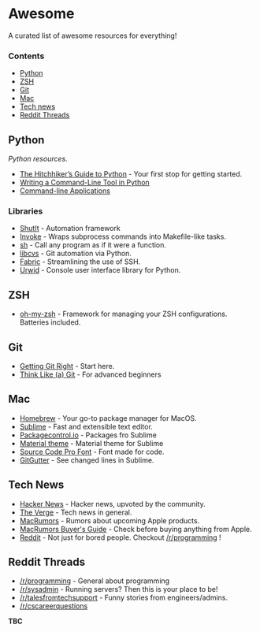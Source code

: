 # Awesome

A curated list of awesome resources for everything!

### Contents

- [Python](#python)
- [ZSH](#zsh)
- [Git](#git)
- [Mac](#mac)
- [Tech news](#tech-news)
- [Reddit Threads](#reddit-threads)

## Python

*Python resources.*

* [The Hitchhiker’s Guide to Python](http://docs.python-guide.org/en/latest/) - Your first stop for getting started.
* [Writing a Command-Line Tool in Python](http://nvie.com/posts/writing-a-cli-in-python-in-under-60-seconds/)
* [Command-line Applications](http://docs.python-guide.org/en/latest/scenarios/cli/)

### Libraries

* [ShutIt](https://ianmiell.github.io/shutit/) - Automation framework
* [Invoke](http://www.pyinvoke.org/) - Wraps subprocess commands into Makefile-like tasks.
* [sh](https://amoffat.github.io/sh/) - Call any program as if it were a function.
* [libcvs](https://libvcs.git-pull.com/en/latest/#) - Git automation via Python.
* [Fabric](http://www.fabfile.org/) - Streamlining the use of SSH.
* [Urwid](https://urwid.readthedocs.io/en/latest/) - Console user interface library for Python.

## ZSH

* [oh-my-zsh](http://ohmyz.sh/) - Framework for managing your ZSH configurations. Batteries included.

## Git

* [Getting Git Right](https://www.atlassian.com/git) - Start here.
* [Think Like (a) Git](http://think-like-a-git.net/) - For advanced beginners

## Mac

* [Homebrew](https://brew.sh/) - Your go-to package manager for MacOS.
* [Sublime](https://www.sublimetext.com/3) - Fast and extensible text editor.
* [Packagecontrol.io](https://packagecontrol.io/) - Packages fro Sublime
* [Material theme](https://packagecontrol.io/packages/Material%20Theme) - Material theme for Sublime
* [Source Code Pro Font](https://github.com/adobe-fonts/source-code-pro) - Font made for code.
* [GitGutter](https://packagecontrol.io/packages/GitGutter) - See changed lines in Sublime.

## Tech News

* [Hacker News](https://news.ycombinator.com/) - Hacker news, upvoted by the community.
* [The Verge](https://www.theverge.com/) - Tech news in general.
* [MacRumors](https://www.macrumors.com/) - Rumors about upcoming Apple products.
* [MacRumors Buyer's Guide](https://buyersguide.macrumors.com/) - Check before buying anything from Apple.
* [Reddit](https://www.reddit.com/) - Not just for bored people. Checkout [/r/programming](http://www.reddit.com/r/programming) !

## Reddit Threads

* [/r/programming](http://www.reddit.com/r/programming) - General about programming
* [/r/sysadmin](http://www.reddit.com/r/sysadmin) - Running servers? Then this is your place to be!
* [/r/talesfromtechsupport](http://www.reddit.com/r/talesfromtechsupport) - Funny stories from engineers/admins.
* [/r/cscareerquestions](https://www.reddit.com/r/cscareerquestions/)



**TBC**
